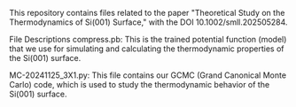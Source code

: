 This repository contains files related to the paper "Theoretical Study on the Thermodynamics of Si(001) Surface," with the DOI 10.1002/smll.202505284.

File Descriptions
  compress.pb: This is the trained potential function (model) that we use for simulating and calculating the thermodynamic properties of the Si(001) surface.

  MC-20241125_3X1.py: This file contains our GCMC (Grand Canonical Monte Carlo) code, which is used to study the thermodynamic behavior of the Si(001) surface.
